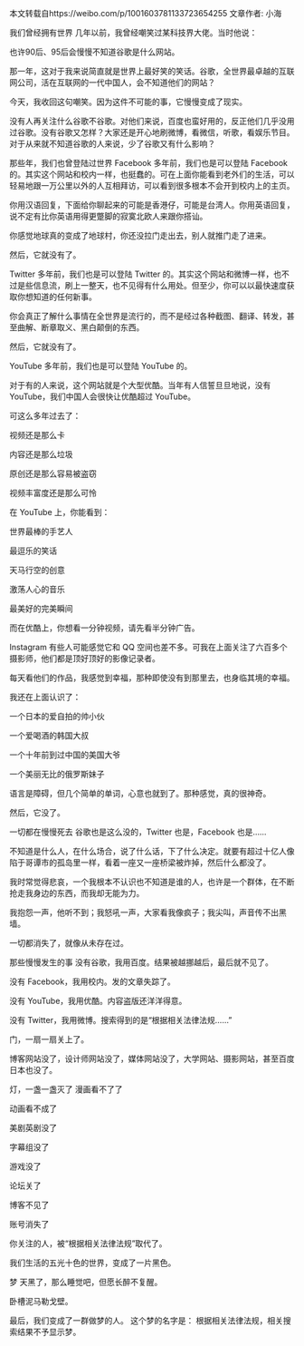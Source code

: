 本文转载自https://weibo.com/p/1001603781133723654255
文章作者: 小海

我们曾经拥有世界
几年以前，我曾经嘲笑过某科技界大佬。当时他说：

也许90后、95后会慢慢不知道谷歌是什么网站。

那一年，这对于我来说简直就是世界上最好笑的笑话。谷歌，全世界最卓越的互联网公司，活在互联网的一代中国人，会不知道他们的网站？

今天，我收回这句嘲笑。因为这件不可能的事，它慢慢变成了现实。

没有人再关注什么谷歌不谷歌。对他们来说，百度也蛮好用的，反正他们几乎没用过谷歌。没有谷歌又怎样？大家还是开心地刷微博，看微信，听歌，看娱乐节目。对于从来就不知道谷歌的人来说，少了谷歌又有什么影响？

那些年，我们也曾登陆过世界
Facebook
多年前，我们也是可以登陆 Facebook 的。其实这个网站和校内一样，也挺蠢的。可在上面你能看到老外们的生活，可以轻易地跟一万公里以外的人互相拜访，可以看到很多根本不会开到校内上的主页。

你用汉语回复，下面给你聊起来的可能是香港仔，可能是台湾人。你用英语回复，说不定有比你英语用得更蹩脚的寂寞北欧人来跟你搭讪。

你感觉地球真的变成了地球村，你还没拉门走出去，别人就推门走了进来。

然后，它就没有了。

Twitter
多年前，我们也是可以登陆 Twitter 的。其实这个网站和微博一样，也不过是些信息流，刷上一整天，也不见得有什么用处。但至少，你可以以最快速度获取你想知道的任何新事。

你会真正了解什么事情在全世界是流行的，而不是经过各种截图、翻译、转发，甚至曲解、断章取义、黑白颠倒的东西。

然后，它就没有了。

YouTube
多年前，我们也是可以登陆 YouTube 的。

对于有的人来说，这个网站就是个大型优酷。当年有人信誓旦旦地说，没有 YouTube，我们中国人会很快让优酷超过 YouTube。

可这么多年过去了：

视频还是那么卡

内容还是那么垃圾

原创还是那么容易被盗窃

视频丰富度还是那么可怜

在 YouTube 上，你能看到：

世界最棒的手艺人

最逗乐的笑话

天马行空的创意

激荡人心的音乐

最美好的完美瞬间

而在优酷上，你想看一分钟视频，请先看半分钟广告。

Instagram
有些人可能感觉它和 QQ 空间也差不多。可我在上面关注了六百多个摄影师，他们都是顶好顶好的影像记录者。

每天看他们的作品，我感觉到幸福，那种即使没有到那里去，也身临其境的幸福。

我还在上面认识了：

一个日本的爱自拍的帅小伙

一个爱喝酒的韩国大叔

一个十年前到过中国的美国大爷

一个美丽无比的俄罗斯妹子

语言是障碍，但几个简单的单词，心意也就到了。那种感觉，真的很神奇。

然后，它没了。

一切都在慢慢死去
谷歌也是这么没的，Twitter 也是，Facebook 也是……

不知道是什么人，在什么场合，说了什么话，下了什么决定。就要有超过十亿人像陷于哥谭市的孤岛里一样，看着一座又一座桥梁被炸掉，然后什么都没了。

我时常觉得悲哀，一个我根本不认识也不知道是谁的人，也许是一个群体，在不断抢走我身边的东西，而我却无能为力。

我抱怨一声，他听不到；我怒吼一声，大家看我像疯子；我尖叫，声音传不出黑墙。

一切都消失了，就像从未存在过。

那些慢慢发生的事
没有谷歌，我用百度。结果被越挪越后，最后就不见了。

没有 Facebook，我用校内。发的文章失踪了。

没有 YouTube，我用优酷。内容盗版还洋洋得意。

没有 Twitter，我用微博。搜索得到的是“根据相关法律法规……”

门，一扇一扇关上了。

博客网站没了，设计师网站没了，媒体网站没了，大学网站、摄影网站，甚至百度日本也没了。

灯，一盏一盏灭了
漫画看不了了

动画看不成了

美剧英剧没了

字幕组没了

游戏没了

论坛关了

博客不见了

账号消失了

你关注的人，被“根据相关法律法规”取代了。

我们生活的五光十色的世界，变成了一片黑色。

梦
天黑了，那么睡觉吧，但愿长醉不复醒。

卧槽泥马勒戈壁。

最后，我们变成了一群做梦的人。
这个梦的名字是：
根据相关法律法规，相关搜索结果不予显示梦。
